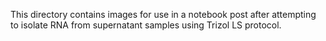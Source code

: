 This directory contains images for use in a notebook post after attempting to isolate RNA from supernatant samples using Trizol LS protocol. 
